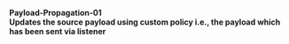 **Payload-Propagation-01**
<br>
**Updates the source payload using custom policy i.e., the payload which has been sent via listener**

